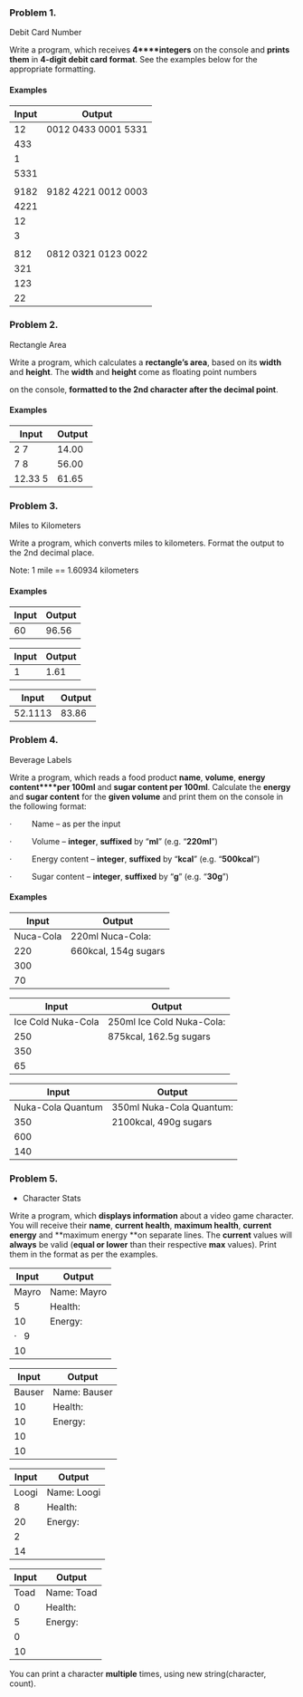 ﻿### Problem 1.                
Debit Card Number

Write a program, which receives **4****integers** on the
console and **prints them** in **4-digit debit card format**. See the
examples below for the appropriate formatting.

#### Examples

|  Input   |        Output       |
|----------|---------------------|
|    12    | 0012 0433 0001 5331 |
|    433   |                     |
|    1     |                     |
|   5331   |                     |
|          |                     |
|   9182   | 9182 4221 0012 0003 |
|   4221   |                     |
|    12    |                     |
|    3     |                     |
|          |                     |
|    812   | 0812 0321 0123 0022 |
|    321   |                     |
|    123   |                     |
|    22    |                     |



### Problem 2.               
Rectangle Area

Write a program, which calculates a **rectangle’s area**, based on its **width** and **height**. The **width** and **height** come as floating point numbers

on the console, **formatted to the 2nd character after the decimal point**.

#### Examples

| Input   | Output |
|---------|--------|
| 2 7     | 14.00  |
| 7 8     | 56.00  |
| 12.33 5 | 61.65  |


### Problem 3. 
Miles to Kilometers

Write a program, which converts miles to kilometers. Format the output to the 2nd decimal place.

Note: 1 mile == 1.60934 kilometers

#### Examples

|  Input  | Output |
|---------|--------|
|   60    |  96.56 |

|  Input  | Output |
|---------|--------|
|   1     |  1.61  |

|  Input  | Output |
|---------|--------|
| 52.1113 |  83.86 |

### Problem 4.               
Beverage Labels

Write a program, which reads a food product
**name**, **volume**, **energy content****per 100ml** and **sugar content per 100ml**. Calculate the **energy** and **sugar content**
for the **given volume** and print them
on the console in the following format:

·        
Name – as per the input

·        
Volume – **integer**, **suffixed** by “**ml**” (e.g. “**220ml**”)

·        
Energy content – **integer**, **suffixed** by “**kcal**” (e.g.
“**500kcal**”)

·        
Sugar content – **integer**, **suffixed** by “**g**” (e.g. “**30g**”) 

#### Examples


| Input     | Output               |
|-----------|----------------------|
| Nuca-Cola | 220ml Nuca-Cola:     |
| 220       | 660kcal, 154g sugars |
| 300       |                      |
| 70        |                      |

| Input              | Output                    |
|--------------------|---------------------------|
| Ice Cold Nuka-Cola | 250ml Ice Cold Nuka-Cola: |
| 250                | 875kcal, 162.5g sugars    |
| 350                |                           |
| 65                 |                           |

| Input             | Output                   |
|-------------------|--------------------------|
| Nuka-Cola Quantum | 350ml Nuka-Cola Quantum: |
| 350               | 2100kcal, 490g sugars    |
| 600               |                          |
| 140               |                          |

### Problem 5.                 
* Character Stats

Write a program, which **displays
information** about a video game character. You will receive their **name**, **current health**, **maximum
health**, **current energy** and **maximum energy **on separate lines. The **current** values will **always** be valid (**equal or lower** than their respective **max** values). Print them in the format as per the examples.

|    Input                      |    Output                  |
|-------------------------------|----------------------------|
|    Mayro   				    |    Name: Mayro        	 |
|    5                          |    Health: ||||||.....|    |
|    10                         |	 Energy: ||||||||||.| 	 |
|·   9     					    |                            |
|    10							|                            |

|    Input                      |    Output                 |                                       
|-------------------------------|---------------------------|
|    Bauser   				    |  Name: Bauser      		|
|	 10	                        |  Health: ||||||||||||    	|
|    10                         |  Energy: ||||||||||||		|
|    10                         |                           |
|    10                         |                           |

|    Input                      |    Output                          |
|-------------------------------|------------------------------------|
|    Loogi   				    |    Name: Loogi      				 |
|	 8							|	 Health: |||||||||............|	 |
|	 20                         |	 Energy: |||............|        |
|	 2                          |                                    |
|	 14                         |                                    |

|    Input                    |    Output                        |
|-----------------------------|----------------------------------|
|    Toad   				  |    Name: Toad                    |
|	 0						  |	   Health: |.....|               |
|	 5                        |	   Energy: |..........|          |
|	 0                        |                                  |
|	 10                       |									 |

You can print a character **multiple** times, using new string(character,
count).